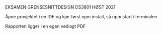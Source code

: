 EKSAMEN GRENSESNITTDESIGN DS3801 HØST 2021

Åpne prosjektet i en IDE og kjør først npm install, så npm start i terminalen

Rapporten ligger i en egen vedlagt PDF
